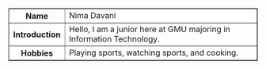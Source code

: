 <html lang="en">
<head>
    <meta charset="UTF-8">
    <meta name="viewport" content="width=device-width, initial-scale=1.0">
    
</head>
<body>
    <table border="1">
        <tr>
            <th>Name</th>
            <td>Nima Davani</td>
        </tr>
        <tr>
            <th>Introduction</th>
            <td>Hello, I am a junior here at GMU majoring in Information Technology.</td>
        </tr>
        <tr>
            <th>Hobbies</th>
            <td>Playing sports, watching sports, and cooking.</td>
        </tr>
    </table>
</body>
</html>
